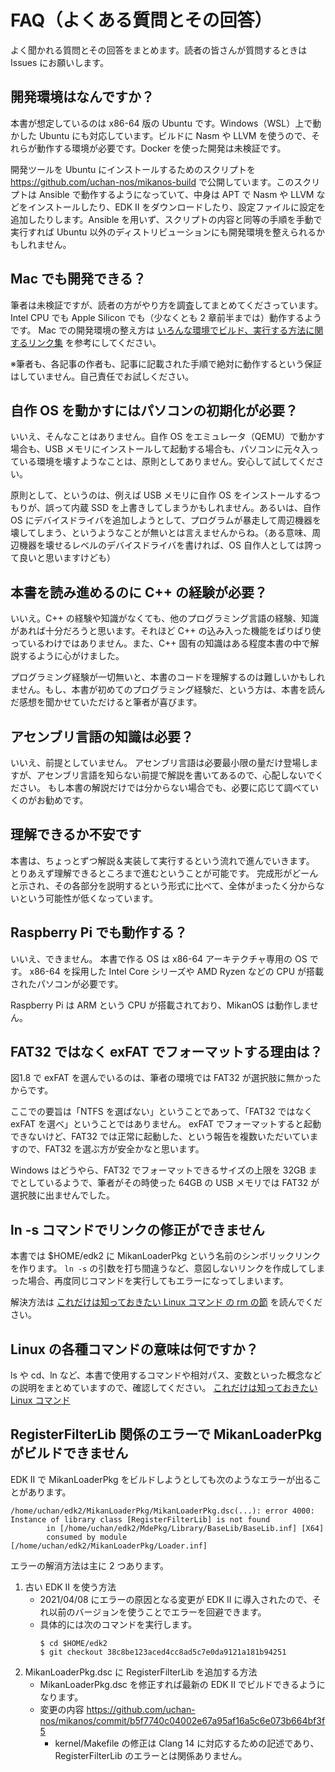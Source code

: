 # FAQ（よくある質問とその回答）

よく聞かれる質問とその回答をまとめます。読者の皆さんが質問するときは Issues にお願いします。

## 開発環境はなんですか？

本書が想定しているのは x86-64 版の Ubuntu です。Windows（WSL）上で動かした Ubuntu にも対応しています。ビルドに Nasm や LLVM を使うので、それらが動作する環境が必要です。Docker を使った開発は未検証です。

開発ツールを Ubuntu にインストールするためのスクリプトを https://github.com/uchan-nos/mikanos-build で公開しています。このスクリプトは Ansible で動作するようになっていて、中身は APT で Nasm や LLVM などをインストールしたり、EDK II をダウンロードしたり、設定ファイルに設定を追加したりします。Ansible を用いず、スクリプトの内容と同等の手順を手動で実行すれば Ubuntu 以外のディストリビューションにも開発環境を整えられるかもしれません。

## Mac でも開発できる？

筆者は未検証ですが、読者の方がやり方を調査してまとめてくださっています。Intel CPU でも Apple Silicon でも（少なくとも 2 章前半までは）動作するようです。
Mac での開発環境の整え方は [いろんな環境でビルド、実行する方法に関するリンク集](https://github.com/uchan-nos/os-from-zero/wiki#%E3%81%84%E3%82%8D%E3%82%93%E3%81%AA%E7%92%B0%E5%A2%83%E3%81%A7%E3%83%93%E3%83%AB%E3%83%89%E5%AE%9F%E8%A1%8C%E3%81%99%E3%82%8B%E6%96%B9%E6%B3%95%E3%81%AB%E9%96%A2%E3%81%99%E3%82%8B%E3%83%AA%E3%83%B3%E3%82%AF%E9%9B%86) を参考にしてください。

※筆者も、各記事の作者も、記事に記載された手順で絶対に動作するという保証はしていません。自己責任でお試しください。

## 自作 OS を動かすにはパソコンの初期化が必要？

いいえ、そんなことはありません。自作 OS をエミュレータ（QEMU）で動かす場合も、USB メモリにインストールして起動する場合も、パソコンに元々入っている環境を壊すようなことは、原則としてありません。安心して試してください。

原則として、というのは、例えば USB メモリに自作 OS をインストールするつもりが、誤って内蔵 SSD を上書きしてしまうかもしれません。あるいは、自作 OS にデバイスドライバを追加しようとして、プログラムが暴走して周辺機器を壊してしまう、というようなことが無いとは言えませんからね。（ある意味、周辺機器を壊せるレベルのデバイスドライバを書ければ、OS 自作人としては誇って良いと思いますけども）

## 本書を読み進めるのに C++ の経験が必要？

いいえ。C++ の経験や知識がなくても、他のプログラミング言語の経験、知識があれば十分だろうと思います。それほど C++ の込み入った機能をばりばり使っているわけではありません。また、C++ 固有の知識はある程度本書の中で解説するように心がけました。

プログラミング経験が一切無いと、本書のコードを理解するのは難しいかもしれません。もし、本書が初めてのプログラミング経験だ、という方は、本書を読んだ感想を聞かせていただけると筆者が喜びます。

## アセンブリ言語の知識は必要？

いいえ、前提としていません。
アセンブリ言語は必要最小限の量だけ登場しますが、アセンブリ言語を知らない前提で解説を書いてあるので、心配しないでください。
もし本書の解説だけでは分からない場合でも、必要に応じて調べていくのがお勧めです。

## 理解できるか不安です

本書は、ちょっとずつ解説＆実装して実行するという流れで進んでいきます。
とりあえず理解できるところまで進むということが可能です。
完成形がどーんと示され、その各部分を説明するという形式に比べて、全体がまったく分からないという可能性が低くなっています。

## Raspberry Pi でも動作する？

いいえ、できません。
本書で作る OS は x86-64 アーキテクチャ専用の OS です。
x86-64 を採用した Intel Core シリーズや AMD Ryzen などの CPU が搭載されたパソコンが必要です。

Raspberry Pi は ARM という CPU が搭載されており、MikanOS は動作しません。

## FAT32 ではなく exFAT でフォーマットする理由は？

図1.8 で exFAT を選んでいるのは、筆者の環境では FAT32 が選択肢に無かったからです。

ここでの要旨は「NTFS を選ばない」ということであって、「FAT32 ではなく exFAT を選べ」ということではありません。
exFAT でフォーマットすると起動できないけど、FAT32 では正常に起動した、という報告を複数いただいていますので、FAT32 を選ぶ方が安全かなと思います。

Windows はどうやら、FAT32 でフォーマットできるサイズの上限を 32GB までとしているようで、筆者がその時使った 64GB の USB メモリでは FAT32 が選択肢に出ませんでした。

## ln -s コマンドでリンクの修正ができません

本書では $HOME/edk2 に MikanLoaderPkg という名前のシンボリックリンクを作ります。
`ln -s` の引数を打ち間違うなど、意図しないリンクを作成してしまった場合、再度同じコマンドを実行してもエラーになってしまいます。

解決方法は [これだけは知っておきたい Linux コマンド の rm の節](https://github.com/uchan-nos/os-from-zero/wiki/Basic-Linux-Commands#rm) を読んでください。

## Linux の各種コマンドの意味は何ですか？

ls や cd、ln など、本書で使用するコマンドや相対パス、変数といった概念などの説明をまとめていますので、確認してください。 [これだけは知っておきたい Linux コマンド](https://github.com/uchan-nos/os-from-zero/wiki/Basic-Linux-Commands)

## RegisterFilterLib 関係のエラーで MikanLoaderPkg がビルドできません

EDK II で MikanLoaderPkg をビルドしようとしても次のようなエラーが出ることがあります。

    /home/uchan/edk2/MikanLoaderPkg/MikanLoaderPkg.dsc(...): error 4000: Instance of library class [RegisterFilterLib] is not found
            in [/home/uchan/edk2/MdePkg/Library/BaseLib/BaseLib.inf] [X64]
            consumed by module [/home/uchan/edk2/MikanLoaderPkg/Loader.inf]
            
エラーの解消方法は主に 2 つあります。

1. 古い EDK II を使う方法
   - 2021/04/08 にエラーの原因となる変更が EDK II に導入されたので、それ以前のバージョンを使うことでエラーを回避できます。 
   - 具体的には次のコマンドを実行します。
     ```
     $ cd $HOME/edk2
     $ git checkout 38c8be123aced4cc8ad5c7e0da9121a181b94251
     ```
2. MikanLoaderPkg.dsc に RegisterFilterLib を追加する方法
   - MikanLoaderPkg.dsc を修正すれば最新の EDK II でビルドできるようになります。
   - 変更の内容 https://github.com/uchan-nos/mikanos/commit/b5f7740c04002e67a95af16a5c6e073b664bf3f5
     - kernel/Makefile の修正は Clang 14 に対応するための記述であり、RegisterFilterLib のエラーとは関係ありません。
